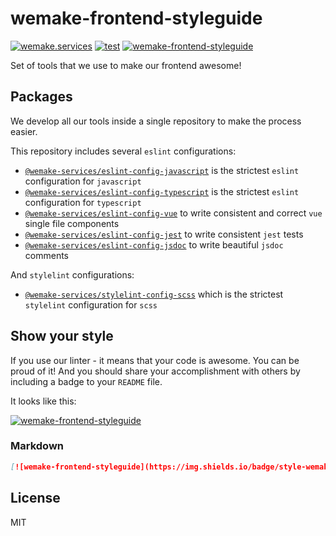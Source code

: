 # wemake-frontend-styleguide

[![wemake.services](https://img.shields.io/badge/style-wemake.services-green.svg?label=&logo=data%3Aimage%2Fpng%3Bbase64%2CiVBORw0KGgoAAAANSUhEUgAAABAAAAAQCAMAAAAoLQ9TAAAABGdBTUEAALGPC%2FxhBQAAAAFzUkdCAK7OHOkAAAAbUExURQAAAAAAAAAAAAAAAAAAAAAAAAAAAAAAAP%2F%2F%2F5TvxDIAAAAIdFJOUwAjRA8xXANAL%2Bv0SAAAADNJREFUGNNjYCAIOJjRBdBFWMkVQeGzcHAwksJnAPPZGOGAASzPzAEHEGVsLExQwE7YswCb7AFZSF3bbAAAAABJRU5ErkJggg%3D%3D)](http://wemake.services) 
[![test](https://github.com/wemake-services/wemake-frontend-styleguide/actions/workflows/test.yml/badge.svg?branch=master&event=push)](https://github.com/wemake-services/wemake-frontend-styleguide/actions/workflows/test.yml)
[![wemake-frontend-styleguide](https://img.shields.io/badge/style-wemake-000000.svg)](https://github.com/wemake-services/wemake-frontend-styleguide)

Set of tools that we use to make our frontend awesome!

## Packages

We develop all our tools inside a single repository to make the process easier.

This repository includes several `eslint` configurations:

- [`@wemake-services/eslint-config-javascript`](https://github.com/wemake-services/wemake-frontend-styleguide/tree/master/packages/eslint-config-javascript) is the strictest `eslint` configuration for `javascript`
- [`@wemake-services/eslint-config-typescript`](https://github.com/wemake-services/wemake-frontend-styleguide/tree/master/packages/eslint-config-typescript) is the strictest `eslint` configuration for `typescript`
- [`@wemake-services/eslint-config-vue`](https://github.com/wemake-services/wemake-frontend-styleguide/tree/master/packages/eslint-config-vue) to write consistent and correct `vue` single file components
- [`@wemake-services/eslint-config-jest`](https://github.com/wemake-services/wemake-frontend-styleguide/tree/master/packages/eslint-config-jest) to write consistent `jest` tests
- [`@wemake-services/eslint-config-jsdoc`](https://github.com/wemake-services/wemake-frontend-styleguide/tree/master/packages/eslint-config-jsdoc) to write beautiful `jsdoc` comments

And `stylelint` configurations:

- [`@wemake-services/stylelint-config-scss`](https://github.com/wemake-services/wemake-frontend-styleguide/tree/master/packages/stylelint-config-scss) which is the strictest `stylelint` configuration for `scss`

## Show your style

If you use our linter - it means that your code is awesome. 
You can be proud of it! 
And you should share your accomplishment 
with others by including a badge to your `README` file.

It looks like this:

[![wemake-frontend-styleguide](https://img.shields.io/badge/style-wemake-000000.svg)](https://github.com/wemake-services/wemake-frontend-styleguide)

### Markdown

```markdown
[![wemake-frontend-styleguide](https://img.shields.io/badge/style-wemake-000000.svg)](https://github.com/wemake-services/wemake-frontend-styleguide)
```

## License

MIT
